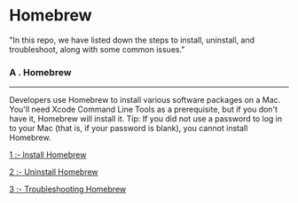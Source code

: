 # Homebrew

"In this repo, we have listed down the steps to install, uninstall, and troubleshoot, along with some common issues." 

### A . Homebrew
--------------

Developers use Homebrew to install various software packages on a Mac. You'll need Xcode Command Line Tools as a prerequisite, but if you don't have it, Homebrew will install it. Tip: If you did not use a password to log in to your Mac (that is, if your password is blank), you cannot install Homebrew.


[1 :- Install Homebrew](https://github.com/ibasloom/Homebrew/blob/main/Other/Install_Homebrew.md)

[2 :- Uninstall Homebrew](https://github.com/ibasloom/Homebrew/blob/main/Other/Uninstall_Homebrew.md)


[3 :- Troubleshooting Homebrew](https://github.com/ibasloom/Homebrew/blob/main/Other/troubleshooting_Homebrew.md)
